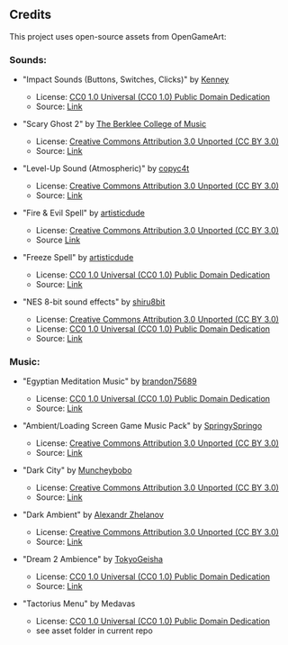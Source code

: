 ## Credits

This project uses open-source assets from OpenGameArt:

### Sounds:

- "Impact Sounds (Buttons, Switches, Clicks)" by [Kenney](www.kenney.nl)

  - License: [CC0 1.0 Universal (CC0 1.0) Public Domain Dedication](https://creativecommons.org/publicdomain/zero/1.0/)
  - Source: [Link](https://kenney.nl/assets/impact-sounds)

- "Scary Ghost 2" by [The Berklee College of Music](https://opengameart.org/users/qubodup)

  - License: [Creative Commons Attribution 3.0 Unported (CC BY 3.0)](https://creativecommons.org/licenses/by/3.0/)
  - Source: [Link](https://opengameart.org/content/scary-ghost-2)

- "Level-Up Sound (Atmospheric)" by [copyc4t](https://opengameart.org/users/copyc4t)

  - License: [Creative Commons Attribution 3.0 Unported (CC BY 3.0)](https://creativecommons.org/licenses/by/3.0/)
  - Source: [Link](https://opengameart.org/content/levelup-sound-atmospheric)

- "Fire & Evil Spell" by [artisticdude](https://opengameart.org/users/artisticdude)

  - License: [Creative Commons Attribution 3.0 Unported (CC BY 3.0)](https://creativecommons.org/licenses/by/3.0/)
  - Source [Link](https://opengameart.org/content/fire-evil-spell)

- "Freeze Spell" by [artisticdude](https://opengameart.org/users/artisticdude)

  - License: [CC0 1.0 Universal (CC0 1.0) Public Domain Dedication](https://creativecommons.org/publicdomain/zero/1.0/)
  - Source: [Link](https://opengameart.org/content/freeze-spell-0)

- "NES 8-bit sound effects" by [shiru8bit](https://opengameart.org/users/shiru8bit)
  - License: [Creative Commons Attribution 3.0 Unported (CC BY 3.0)](https://creativecommons.org/licenses/by/3.0/)
  - License: [CC0 1.0 Universal (CC0 1.0) Public Domain Dedication](https://creativecommons.org/publicdomain/zero/1.0/)
  - Source: [Link](https://opengameart.org/content/nes-8-bit-sound-effects)

### Music:

- "Egyptian Meditation Music" by [brandon75689](https://opengameart.org/users/brandon75689)

  - License: [CC0 1.0 Universal (CC0 1.0) Public Domain Dedication](https://creativecommons.org/publicdomain/zero/1.0/)
  - Source: [Link](https://opengameart.org/content/egyptian-meditation-music)

- "Ambient/Loading Screen Game Music Pack" by [SpringySpringo](https://opengameart.org/users/springyspringo)

  - License: [Creative Commons Attribution 3.0 Unported (CC BY 3.0)](https://creativecommons.org/licenses/by/3.0/)
  - Source: [Link](https://opengameart.org/content/ambientloading-screen-game-music-pack)

- "Dark City" by [Muncheybobo](https://opengameart.org/users/muncheybobo)

  - License: [Creative Commons Attribution 3.0 Unported (CC BY 3.0)](https://creativecommons.org/licenses/by/3.0/)
  - Source: [Link](https://opengameart.org/content/dark-city)

- "Dark Ambient" by [Alexandr Zhelanov](https://opengameart.org/users/alexandr-zhelanov)

  - License: [Creative Commons Attribution 3.0 Unported (CC BY 3.0)](https://creativecommons.org/licenses/by/3.0/)
  - Source: [Link](https://opengameart.org/content/dark-ambient-0)

- "Dream 2 Ambience" by [TokyoGeisha](https://opengameart.org/users/tokyogeisha)

  - License: [CC0 1.0 Universal (CC0 1.0) Public Domain Dedication](https://creativecommons.org/publicdomain/zero/1.0/)
  - Source: [Link](https://opengameart.org/content/dream-2-ambience)

- "Tactorius Menu" by Medavas
  - License: [CC0 1.0 Universal (CC0 1.0) Public Domain Dedication](https://creativecommons.org/publicdomain/zero/1.0/)
  - see asset folder in current repo
